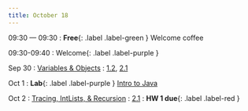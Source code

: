 ```yaml
---
title: October 18
---
```


09:30 — 09:30
: **Free**{: .label .label-green } Welcome coffee

09:30-09:40
: Welcome{: .label .label-purple }

Sep 30
: [Variables & Objects](#)
  : [1.2](#), [2.1](#)

Oct 1
: **Lab**{: .label .label-purple } [Intro to Java](#)

Oct 2
: [Tracing, IntLists, & Recursion](#)
  : [2.1](#)
: **HW 1 due**{: .label .label-red }
